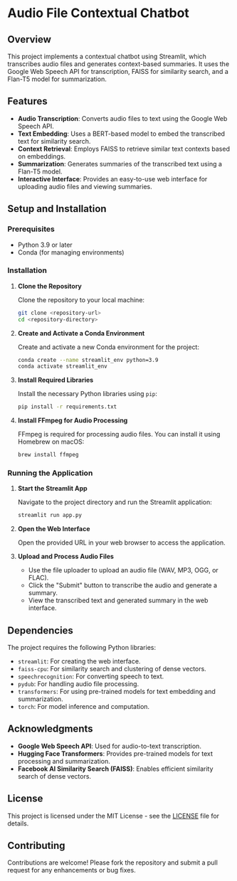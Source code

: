 
# Audio File Contextual Chatbot

## Overview

This project implements a contextual chatbot using Streamlit, which transcribes audio files and generates context-based summaries. It uses the Google Web Speech API for transcription, FAISS for similarity search, and a Flan-T5 model for summarization.

## Features

- **Audio Transcription**: Converts audio files to text using the Google Web Speech API.
- **Text Embedding**: Uses a BERT-based model to embed the transcribed text for similarity search.
- **Context Retrieval**: Employs FAISS to retrieve similar text contexts based on embeddings.
- **Summarization**: Generates summaries of the transcribed text using a Flan-T5 model.
- **Interactive Interface**: Provides an easy-to-use web interface for uploading audio files and viewing summaries.

## Setup and Installation

### Prerequisites

- Python 3.9 or later
- Conda (for managing environments)

### Installation

1. **Clone the Repository**

   Clone the repository to your local machine:

   ```bash
   git clone <repository-url>
   cd <repository-directory>
   ```

2. **Create and Activate a Conda Environment**

   Create and activate a new Conda environment for the project:

   ```bash
   conda create --name streamlit_env python=3.9
   conda activate streamlit_env
   ```

3. **Install Required Libraries**

   Install the necessary Python libraries using `pip`:

   ```bash
   pip install -r requirements.txt
   ```

4. **Install FFmpeg for Audio Processing**

   FFmpeg is required for processing audio files. You can install it using Homebrew on macOS:

   ```bash
   brew install ffmpeg
   ```

### Running the Application

1. **Start the Streamlit App**

   Navigate to the project directory and run the Streamlit application:

   ```bash
   streamlit run app.py
   ```

2. **Open the Web Interface**

   Open the provided URL in your web browser to access the application.

3. **Upload and Process Audio Files**

   - Use the file uploader to upload an audio file (WAV, MP3, OGG, or FLAC).
   - Click the "Submit" button to transcribe the audio and generate a summary.
   - View the transcribed text and generated summary in the web interface.

## Dependencies

The project requires the following Python libraries:

- `streamlit`: For creating the web interface.
- `faiss-cpu`: For similarity search and clustering of dense vectors.
- `speechrecognition`: For converting speech to text.
- `pydub`: For handling audio file processing.
- `transformers`: For using pre-trained models for text embedding and summarization.
- `torch`: For model inference and computation.

## Acknowledgments

- **Google Web Speech API**: Used for audio-to-text transcription.
- **Hugging Face Transformers**: Provides pre-trained models for text processing and summarization.
- **Facebook AI Similarity Search (FAISS)**: Enables efficient similarity search of dense vectors.

## License

This project is licensed under the MIT License - see the [LICENSE](LICENSE) file for details.

## Contributing

Contributions are welcome! Please fork the repository and submit a pull request for any enhancements or bug fixes.
